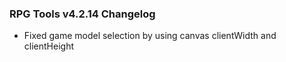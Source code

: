  ### RPG Tools v4.2.14 Changelog
 - Fixed game model selection by using canvas clientWidth and clientHeight
